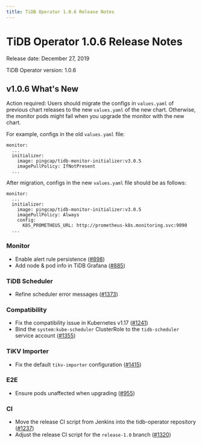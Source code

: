 ```yaml
---
title: TiDB Operator 1.0.6 Release Notes
---
```


# TiDB Operator 1.0.6 Release Notes

Release date: December 27, 2019

TiDB Operator version: 1.0.6

## v1.0.6 What's New

Action required: Users should migrate the configs in `values.yaml` of previous chart releases to the new `values.yaml` of the new chart. Otherwise, the monitor pods might fail when you upgrade the monitor with the new chart.

For example, configs in the old `values.yaml` file:

```
monitor:
  ...
  initializer:
    image: pingcap/tidb-monitor-initializer:v3.0.5
    imagePullPolicy: IfNotPresent
  ...
```

After migration, configs in the new `values.yaml` file should be as follows:

```
monitor:
  ...
  initializer:
    image: pingcap/tidb-monitor-initializer:v3.0.5
    imagePullPolicy: Always
    config:
      K8S_PROMETHEUS_URL: http://prometheus-k8s.monitoring.svc:9090
  ...
```

### Monitor

- Enable alert rule persistence ([#898](https://github.com/pingcap/tidb-operator/pull/898))
- Add node & pod info in TiDB Grafana ([#885](https://github.com/pingcap/tidb-operator/pull/885))

### TiDB Scheduler

- Refine scheduler error messages ([#1373](https://github.com/pingcap/tidb-operator/pull/1373))

### Compatibility

- Fix the compatibility issue in Kubernetes v1.17 ([#1241](https://github.com/pingcap/tidb-operator/pull/1241))
- Bind the `system:kube-scheduler` ClusterRole to the `tidb-scheduler` service account ([#1355](https://github.com/pingcap/tidb-operator/pull/1355))

### TiKV Importer

- Fix the default `tikv-importer` configuration ([#1415](https://github.com/pingcap/tidb-operator/pull/1415))

### E2E

- Ensure pods unaffected when upgrading ([#955](https://github.com/pingcap/tidb-operator/pull/955))

### CI

- Move the release CI script from Jenkins into the tidb-operator repository ([#1237](https://github.com/pingcap/tidb-operator/pull/1237))
- Adjust the release CI script for the `release-1.0` branch ([#1320](https://github.com/pingcap/tidb-operator/pull/1320))
